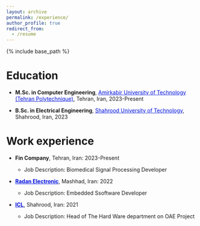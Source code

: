 ```yaml
---
layout: archive
permalink: /experience/
author_profile: true
redirect_from:
  - /resume
---
```


{% include base_path %}

Education
======
* **M.Sc. in Computer Engineering**, <a href="https://ce.aut.ac.ir/en" style="color: #0011DB; text-decoration: underline;"> Amirkabir University of Technology (Tehran Polytechnique)</a>, Tehran, Iran, 2023-Present

* **B.Sc. in Electrical Engineering**, <a href="https://shahroodut.ac.ir/en/schools/index.php?id=S002" style="color: #0011DB; text-decoration: underline;"> Shahrood University of Technology</a>, Shahrood, Iran, 2023

Work experience
======

* **Fin Company**, Tehran, Iran: 2023-Present
  * Job Description: Biomedical Signal Processing Developer

* **<a href="https://www.linkedin.com/company/radan-electronics/" style="color: #0011DB; text-decoration: underline;"> Radan Electronic</a>**, Mashhad, Iran: 2022
  * Job Description: Embedded Ssoftware Developer

* **<a href="https://www.researchgate.net/lab/Integrated-Circuits-Design-Lab-Mohammad-Reza-Ashraf" style="color: #0011DB; text-decoration: underline;"> ICL</a>**, Shahrood, Iran: 2021
  * Job Description: Head of The Hard Ware department on OAE Project
